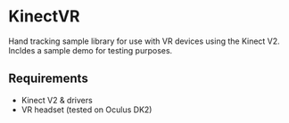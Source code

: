 <h1>KinectVR</h1>
Hand tracking sample library for use with VR devices using the Kinect V2. Incldes a sample demo for testing purposes.
<h2>Requirements</h2>
<ul>
<li>Kinect V2 & drivers</li>
<li>VR headset (tested on Oculus DK2)</li>
</ul>
